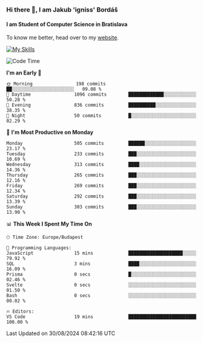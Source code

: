 ### Hi there 👋, I am Jakub 'igniss' Bordáš

#### I am Student of Computer Science in Bratislava
To know me better, head over to my [website](https://bordas.sk).

[![My Skills](https://skillicons.dev/icons?i=js,html,css,figma,svelte,java,kotlin,python,postgresql,typescript,nest,nodejs)](https://bordas.sk)


<!--START_SECTION:waka-->
![Code Time](http://img.shields.io/badge/Code%20Time-1%2C496%20hrs%2039%20mins-blue)

**I'm an Early 🐤** 

```text
🌞 Morning                198 commits         ██░░░░░░░░░░░░░░░░░░░░░░░   09.08 % 
🌆 Daytime                1096 commits        █████████████░░░░░░░░░░░░   50.28 % 
🌃 Evening                836 commits         ██████████░░░░░░░░░░░░░░░   38.35 % 
🌙 Night                  50 commits          █░░░░░░░░░░░░░░░░░░░░░░░░   02.29 % 
```
📅 **I'm Most Productive on Monday** 

```text
Monday                   505 commits         ██████░░░░░░░░░░░░░░░░░░░   23.17 % 
Tuesday                  233 commits         ███░░░░░░░░░░░░░░░░░░░░░░   10.69 % 
Wednesday                313 commits         ████░░░░░░░░░░░░░░░░░░░░░   14.36 % 
Thursday                 265 commits         ███░░░░░░░░░░░░░░░░░░░░░░   12.16 % 
Friday                   269 commits         ███░░░░░░░░░░░░░░░░░░░░░░   12.34 % 
Saturday                 292 commits         ███░░░░░░░░░░░░░░░░░░░░░░   13.39 % 
Sunday                   303 commits         ███░░░░░░░░░░░░░░░░░░░░░░   13.90 % 
```


📊 **This Week I Spent My Time On** 

```text
🕑︎ Time Zone: Europe/Budapest

💬 Programming Languages: 
JavaScript               15 mins             ████████████████████░░░░░   79.92 % 
SQL                      3 mins              ████░░░░░░░░░░░░░░░░░░░░░   16.09 % 
Prisma                   0 secs              █░░░░░░░░░░░░░░░░░░░░░░░░   02.46 % 
Svelte                   0 secs              ░░░░░░░░░░░░░░░░░░░░░░░░░   01.50 % 
Bash                     0 secs              ░░░░░░░░░░░░░░░░░░░░░░░░░   00.02 % 

🔥 Editors: 
VS Code                  19 mins             █████████████████████████   100.00 % 
```


 Last Updated on 30/08/2024 08:42:16 UTC
<!--END_SECTION:waka-->

